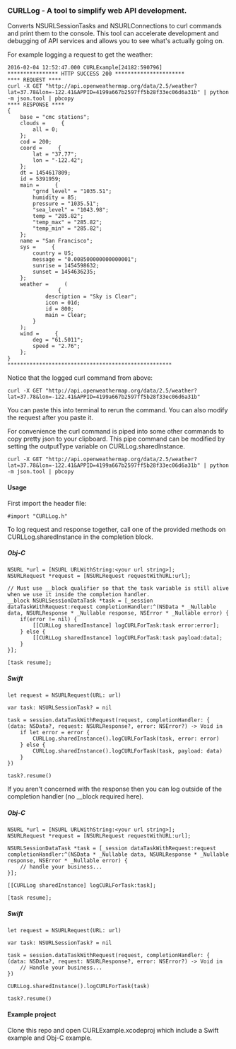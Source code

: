 ### CURLLog - A tool to simplify web API development.

Converts NSURLSessionTasks and NSURLConnections to curl commands and print them to the console. This tool can accelerate development and debugging of API services and allows you to see what's actually going on. 

For example logging a request to get the weather:

```
2016-02-04 12:52:47.000 CURLExample[24182:590796] 
**************** HTTP SUCCESS 200 **********************
**** REQUEST ****
curl -X GET "http://api.openweathermap.org/data/2.5/weather?lat=37.78&lon=-122.41&APPID=4199a667b2597ff5b28f33ec06d6a31b" | python -m json.tool | pbcopy
**** RESPONSE ****
{
    base = "cmc stations";
    clouds =     {
        all = 0;
    };
    cod = 200;
    coord =     {
        lat = "37.77";
        lon = "-122.42";
    };
    dt = 1454617809;
    id = 5391959;
    main =     {
        "grnd_level" = "1035.51";
        humidity = 85;
        pressure = "1035.51";
        "sea_level" = "1043.98";
        temp = "285.82";
        "temp_max" = "285.82";
        "temp_min" = "285.82";
    };
    name = "San Francisco";
    sys =     {
        country = US;
        message = "0.008500000000000001";
        sunrise = 1454598632;
        sunset = 1454636235;
    };
    weather =     (
                {
            description = "Sky is Clear";
            icon = 01d;
            id = 800;
            main = Clear;
        }
    );
    wind =     {
        deg = "61.5011";
        speed = "2.76";
    };
}
****************************************************
```

Notice that the logged curl command from above:

```
curl -X GET "http://api.openweathermap.org/data/2.5/weather?lat=37.78&lon=-122.41&APPID=4199a667b2597ff5b28f33ec06d6a31b"
```

You can paste this into terminal to rerun the command. You can also modify the request after you paste it. 

For convenience the curl command is piped into some other commands to copy pretty json to your clipboard. This pipe command can be modified by setting the outputType variable on CURLLog.sharedInstance.

```
curl -X GET "http://api.openweathermap.org/data/2.5/weather?lat=37.78&lon=-122.41&APPID=4199a667b2597ff5b28f33ec06d6a31b" | python -m json.tool | pbcopy
```

#### Usage

First import the header file:

```
#import "CURLLog.h"
```

To log request and response together, call one of the provided methods on CURLLog.sharedInstance in the completion block. 

##### Obj-C

```
NSURL *url = [NSURL URLWithString:<your url string>];
NSURLRequest *request = [NSURLRequest requestWithURL:url];

// Must use __block qualifier so that the task variable is still alive when we use it inside the completion handler.
__block NSURLSessionDataTask *task = [_session dataTaskWithRequest:request completionHandler:^(NSData * _Nullable data, NSURLResponse * _Nullable response, NSError * _Nullable error) {
    if(error != nil) {
        [[CURLLog sharedInstance] logCURLForTask:task error:error];
    } else {
        [[CURLLog sharedInstance] logCURLForTask:task payload:data];
    }
}];

[task resume];
```

##### Swift
```
let request = NSURLRequest(URL: url)

var task: NSURLSessionTask? = nil

task = session.dataTaskWithRequest(request, completionHandler: { (data: NSData?, request: NSURLResponse?, error: NSError?) -> Void in
    if let error = error {
        CURLLog.sharedInstance().logCURLForTask(task, error: error)
    } else {
        CURLLog.sharedInstance().logCURLForTask(task, payload: data)
    }
})

task?.resume()

```

If you aren't concerned with the response then you can log outside of the completion handler (no __block required here).

##### Obj-C

```
NSURL *url = [NSURL URLWithString:<your url string>];
NSURLRequest *request = [NSURLRequest requestWithURL:url];

NSURLSessionDataTask *task = [_session dataTaskWithRequest:request completionHandler:^(NSData * _Nullable data, NSURLResponse * _Nullable response, NSError * _Nullable error) {
    // handle your business...
}];

[[CURLLog sharedInstance] logCURLForTask:task];

[task resume];

```

##### Swift

```
let request = NSURLRequest(URL: url)

var task: NSURLSessionTask? = nil

task = session.dataTaskWithRequest(request, completionHandler: { (data: NSData?, request: NSURLResponse?, error: NSError?) -> Void in
    // Handle your business...
})

CURLLog.sharedInstance().logCURLForTask(task)

task?.resume()

```

#### Example project

Clone this repo and open CURLExample.xcodeproj which include a Swift example and Obj-C example. 


